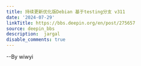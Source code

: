 ```yaml
---
title: 持续更新优化版Debian 基于testing分支 v311
date: '2024-07-29'
linkTitle: https://bbs.deepin.org/en/post/275657
source: deepin_bbs
description:  jargal 
disable_comments: true
---
```

--By wiwyi
